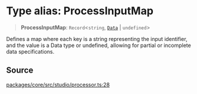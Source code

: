 # Type alias: ProcessInputMap

> **ProcessInputMap**: `Record`\<`string`, [`Data`](../../data/type-aliases/Data.md) \| `undefined`\>

Defines a map where each key is a string representing the input identifier,
and the value is a Data type or undefined, allowing for partial or incomplete
data specifications.

## Source

[packages/core/src/studio/processor.ts:28](https://github.com/VictorS67/encre/blob/42c3bddca4be2d23ad959c1c99381eefbf43789c/packages/core/src/studio/processor.ts#L28)
